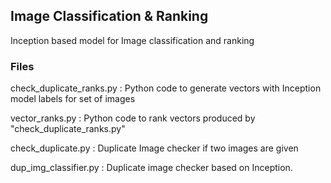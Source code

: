 ## Image Classification & Ranking

Inception based model for Image classification and ranking

### Files
check_duplicate_ranks.py : Python code to generate vectors with Inception model labels for set of images

vector_ranks.py : Python code to rank vectors produced by "check_duplicate_ranks.py"

check_duplicate.py : Duplicate Image checker if two images are given

dup_img_classifier.py : Duplicate image checker based on Inception.
